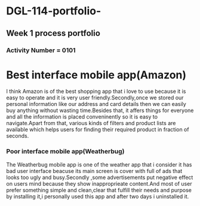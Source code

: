 # DGL-114-portfolio-
## Week 1 process portfolio
### Activity Number = 0101
# Best interface mobile app(Amazon) # 
<p> I think Amazon is of the best shopping app that i love to use because it is easy to operate and it is very user friendly.Secondly,once we stored our personal information like our address and card details then we can easily buy anything without wasting time.Besides that, it affers things for everyone and all the information is placed conveninently so it is easy to navigate.Apart from that, various kinds of filters and product lists are available which helps users for finding their required product in fraction of seconds. </p>
<h3>Poor interface mobile app(Weatherbug)</h3>
<p> The Weatherbug mobile app is one of the weather app that i consider it has bad user interface beacuse its main screen is cover with full of ads that looks too ugly and busy.Secondly ,some advertisements put negative effect on users mind because they show inapproprieate content.And most of user prefer something simple and clean,clear that fulfill their needs and purpose by installing it,i personally used this app and after two days i uninstalled it.

